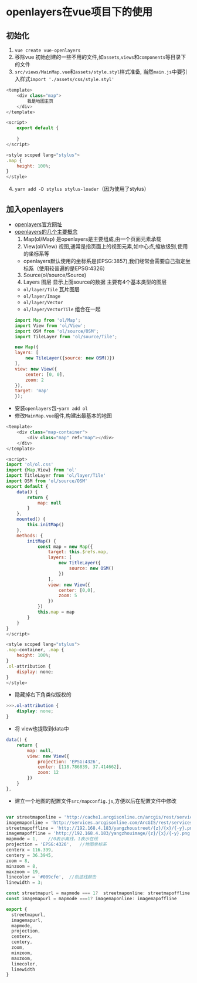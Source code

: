 # openlayers在vue项目下的使用

## 初始化
1. `vue create vue-openlayers`
2. 移除vue 初始创建的一些不用的文件,如`assets`,`views`和`components`等目录下的文件
3. `src/views/MainMap.vue`和`assets/style.styl`样式准备, 当然`main.js`中要引入样式`import './assets/css/style.styl'`
```javascript
<template>
    <div class="map">
        我是地图主页
    </div>
</template>

<script>
    export default {
        
    }
</script>

<style scoped lang="stylus">
.map {
    height: 100%;
}
</style>
```
4. `yarn add -D stylus stylus-loader`（因为使用了stylus）

## 加入openlayers
+ [openlayers官方网址](https://openlayers.org/)
+ [openlayers的几个主要概念](https://openlayers.org/en/latest/doc/tutorials/concepts.html)
  1. Map(ol/Map) 是openlayers是主要组成,由一个页面元素承载
  2. View(ol/View) 视图,通常是指页面上的视图元素,如中心点,缩放级别,使用的坐标系等
    - openlayers默认使用的坐标系是(EPSG:3857),我们经常会需要自己指定坐标系（使用较普遍的是EPSG:4326）
  3. Source(ol/source/Source)
  4. Layers 图层 显示上面source的数据 主要有4个基本类型的图层
    - `ol/layer/Tile` 瓦片图层
    - `ol/layer/Image` 
    - `ol/layer/Vector` 
    - `ol/layer/VectorTile` 
    组合在一起
    ```javascript
    import Map from 'ol/Map';
    import View from 'ol/View';
    import OSM from 'ol/source/OSM';
    import TileLayer from 'ol/source/Tile';

    new Map({
    layers: [
        new TileLayer({source: new OSM()})
    ],
    view: new View({
        center: [0, 0],
        zoom: 2
    }),
    target: 'map'
    });
    ```
+ 安装`openlayers`包-`yarn add ol`
+ 修改`MainMap.vue`组件,构建出最基本的地图
```javascript
<template>
    <div class="map-container">
        <div class="map" ref="map"></div>
    </div>
</template>

<script>
import 'ol/ol.css'
import {Map,View} from 'ol'
import TitleLayer from 'ol/layer/Tile'
import OSM from 'ol/source/OSM'
export default {
    data() {
        return {
            map: null
        }
    },
    mounted() {
        this.initMap()
    },
    methods: {
        initMap() {
            const map = new Map({
                target: this.$refs.map,
                layers: [
                    new TitleLayer({
                        source: new OSM()
                    })
                ],
                view: new View({
                    center: [0,0],
                    zoom: 5
                })
            })
            this.map = map
        }
    }
}
</script>

<style scoped lang="stylus">
.map-container, .map {
    height: 100%;
}
.ol-attribution {
    display: none;
}
</style>
```
+ 隐藏掉右下角类似版权的
```css
>>>.ol-attribution {
    display: none;
}
```
+ 将 view也提取到data中
```javascript
data() {
    return {
        map: null,
        view: new View({
            projection: 'EPSG:4326',
            center: [118.786839, 37.414662],
            zoom: 12
        })
    }
},
```
+ 建立一个地图的配置文件`src/mapconfig.js`,方便以后在配置文件中修改
```javascript

var streetmaponline = 'http://cache1.arcgisonline.cn/arcgis/rest/services/ChinaOnlineCommunity/MapServer',   //在线街景
imagemaponline = 'http://services.arcgisonline.com/ArcGIS/rest/services/World_Imagery/MapServer',            //在线影像
streetmapoffline = 'http://192.168.4.183/yangzhoustreet/{z}/{x}/{-y}.png',                                   //离线街景
imagemapoffline = 'http://192.168.4.183/yangzhouimage/{z}/{x}/{-y}.png',                                     //离线影像
mapmode = 1,    //0表示离线，1表示在线
projection = 'EPSG:4326',   //地图坐标系
centerx = 116.399,
centery = 36.3945,
zoom = 8,
minzoom = 8,
maxzoom = 19,
linecolor = '#009cfe',  //轨迹线颜色
linewidth = 3;

const streetmapurl = mapmode === 1?  streetmaponline: streetmapoffline    //街景瓦片服务地址(根据是在线还是离线使用不同的地址)
const imagemapurl = mapmode ===1? imagemaponline: imagemapoffline         //影像瓦片服务地址

export {
  streetmapurl,
  imagemapurl,
  mapmode,
  projection,
  centerx,
  centery,
  zoom,
  minzoom,
  maxzoom,
  linecolor,
  linewidth
}

```
